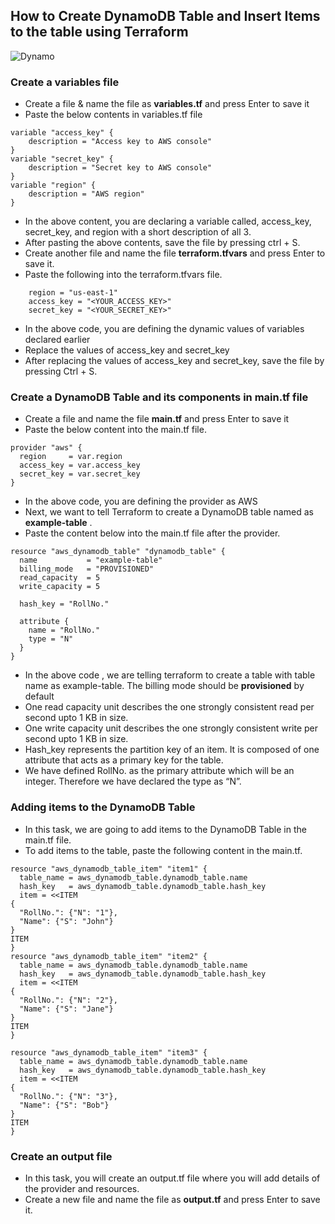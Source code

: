 ## How to Create DynamoDB Table and Insert Items to the table using Terraform

![Dynamo](https://github.com/user-attachments/assets/68b50c42-c754-473c-9481-7c324b5c5966)
### Create a variables file
- Create a file & name the file as **variables.tf** and press Enter to save it
- Paste the below contents in variables.tf file

```
variable "access_key" {
    description = "Access key to AWS console"
}
variable "secret_key" {
    description = "Secret key to AWS console"
}
variable "region" {
    description = "AWS region"
}

```
- In the above content, you are declaring a variable called, access_key, secret_key, and region with a short description of all 3.
- After pasting the above contents, save the file by pressing ctrl + S.
- Create another file and  name the file  **terraform.tfvars** and press Enter to save it.
- Paste the following into the terraform.tfvars file.
```
    region = "us-east-1"
    access_key = "<YOUR_ACCESS_KEY>"        
    secret_key = "<YOUR_SECRET_KEY>"
```
- In the above code, you are defining the dynamic values of variables declared earlier
- Replace the values of access_key and secret_key
- After replacing the values of access_key and secret_key, save the file by pressing Ctrl + S.

###  Create a DynamoDB Table and its components in main.tf file
- Create a file and name the file **main.tf** and press Enter to save it
- Paste the below content into the main.tf file.
```
provider "aws" {
  region     = var.region
  access_key = var.access_key
  secret_key = var.secret_key
}

```
- In the above code, you are defining the provider as AWS
- Next, we want to tell Terraform to create a DynamoDB table named as **example-table** .
- Paste the content below  into the main.tf file after the provider.
```
resource "aws_dynamodb_table" "dynamodb_table" {
  name           = "example-table"
  billing_mode   = "PROVISIONED"
  read_capacity  = 5
  write_capacity = 5

  hash_key = "RollNo."

  attribute {
    name = "RollNo."
    type = "N"
  }
}
```
- In the above code , we are telling terraform to create a table with table name as example-table. The billing mode should be **provisioned** by default
- One read capacity unit describes the one strongly consistent read per second upto 1 KB in size.
- One write capacity unit describes the one strongly consistent write per second upto 1 KB in size.
- Hash_key represents the partition key of an item. It is composed of one attribute that acts as a primary key for the table.
- We have defined RollNo. as the primary attribute which will be an integer. Therefore we have declared the type as “N”.

### Adding items to the DynamoDB Table
- In this task, we are going to add items to the DynamoDB Table in the main.tf file.
- To add items to the table, paste the following content in the main.tf.
```
resource "aws_dynamodb_table_item" "item1" {
  table_name = aws_dynamodb_table.dynamodb_table.name
  hash_key   = aws_dynamodb_table.dynamodb_table.hash_key
  item = <<ITEM
{
  "RollNo.": {"N": "1"},
  "Name": {"S": "John"}
}
ITEM
}
resource "aws_dynamodb_table_item" "item2" {
  table_name = aws_dynamodb_table.dynamodb_table.name
  hash_key   = aws_dynamodb_table.dynamodb_table.hash_key
  item = <<ITEM
{
  "RollNo.": {"N": "2"},
  "Name": {"S": "Jane"}
}
ITEM
}

resource "aws_dynamodb_table_item" "item3" {
  table_name = aws_dynamodb_table.dynamodb_table.name
  hash_key   = aws_dynamodb_table.dynamodb_table.hash_key
  item = <<ITEM
{
  "RollNo.": {"N": "3"},
  "Name": {"S": "Bob"}
}
ITEM
}
```
### Create an output file
- In this task, you will create an output.tf file where you will add details of the provider and resources.
- Create a new file and  name the file as **output.tf**  and press Enter to save it.
